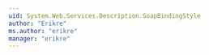 ```yaml
---
uid: System.Web.Services.Description.SoapBindingStyle
author: "Erikre"
ms.author: "erikre"
manager: "erikre"
---
```

